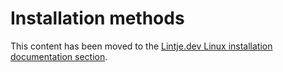 # Installation methods

This content has been moved to the
[Lintje.dev Linux installation documentation section](https://lintje.dev/docs/installation/linux/).

